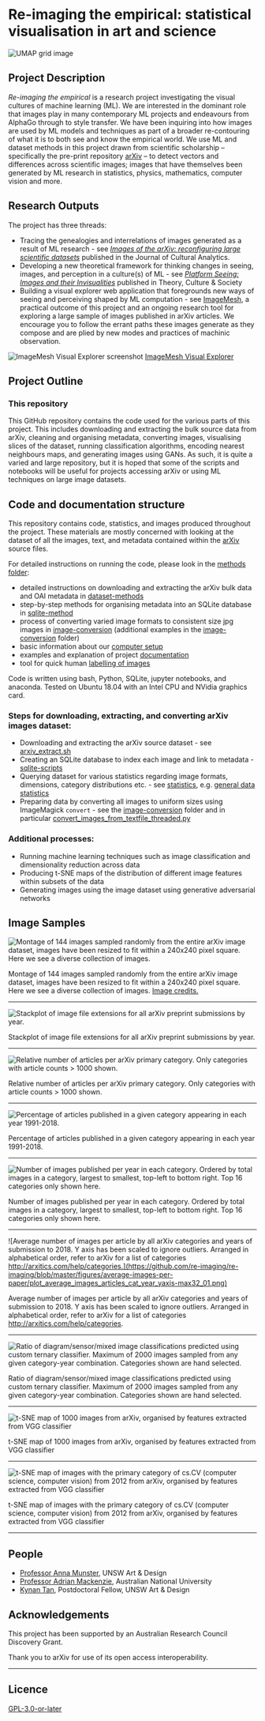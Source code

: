 # Re-imaging the empirical: statistical visualisation in art and science

![UMAP grid image](https://github.com/re-imaging/re-imaging/blob/master/figures/UMAP/umap_random_grid_x300_20201008-124637.png)

## Project Description
_Re-imaging the empirical_ is a research project investigating the visual cultures of machine learning (ML). We are interested in the dominant role that images play in many contemporary ML projects and endeavours from AlphaGo through to style transfer. We have been inquiring into how images are used by ML models and techniques as part of a broader re-contouring of what it is to both see and know the empirical world. We use ML and dataset methods in this project drawn from scientific scholarship – specifically the pre-print repository [arXiv](https://arxiv.org/) – to detect vectors and differences across scientific images; images that have themselves been generated by ML research in statistics, physics, mathematics, computer vision and more.

## Research Outputs

The project has three threads:
- Tracing the genealogies and interrelations of images generated as a result of ML research - see [_Images of the arXiv: reconfiguring large scientific datasets_](https://culturalanalytics.org/article/21374-images-of-the-arxiv-reconfiguring-large-scientific-image-datasets) published in the Journal of Cultural Analytics.
- Developing a new theoretical framework for thinking changes in seeing, images, and perception in a culture(s) of ML - see [_Platform Seeing: Images and their Invisualities_](https://journals.sagepub.com/doi/10.1177/0263276419847508) published in Theory, Culture & Society
- Building a visual explorer web application that foregrounds new ways of seeing and perceiving shaped by ML computation - see [ImageMesh](https://imagemesh.ai/), a practical outcome of this project and an ongoing research tool for exploring a large sample of images published in arXiv articles. We encourage you to follow the errant paths these images generate as they compose and are plied by new modes and practices of machinic observation.

![ImageMesh Visual Explorer screenshot](https://github.com/re-imaging/re-imaging/blob/master/figures/ImageMesh/ImageMesh_Screenshot_NN_2021-07-14.png)
[ImageMesh Visual Explorer](https://imagemesh.ai/)

## Project Outline
### This repository

This GitHub repository contains the code used for the various parts of this project. This includes downloading and extracting the bulk source data from arXiv, cleaning and organising metadata, converting images, visualising slices of the dataset, running classification algorithms, encoding nearest neighbours maps, and generating images using GANs. As such, it is quite a varied and large repository, but it is hoped that some of the scripts and notebooks will be useful for projects accessing arXiv or using ML techniques on large image datasets.

## Code and documentation structure
This repository contains code, statistics, and images produced throughout the project. These materials are mostly concerned with looking at the dataset of all the images, text, and metadata contained within the [arXiv](https://arxiv.org) source files.

For detailed instructions on running the code, please look in the [methods folder](https://github.com/re-imaging/re-imaging/blob/master/methods/):
- detailed instructions on downloading and extracting the arXiv bulk data and OAI metadata in [dataset-methods](https://github.com/re-imaging/re-imaging/blob/master/methods/dataset-method.org)
- step-by-step methods for organising metadata into an SQLite database in [sqlite-method](https://github.com/re-imaging/re-imaging/blob/master/methods/sqlite-method.org)
- process of converting varied image formats to consistent size jpg images in [image-conversion](https://github.com/re-imaging/re-imaging/blob/master/methods/image-conversion.org) (additional examples in the [image-conversion](https://github.com/re-imaging/re-imaging/tree/master/image-conversion) folder)
- basic information about our [computer setup](https://github.com/re-imaging/re-imaging/blob/master/methods/setup.org)
- examples and explanation of project [documentation](https://github.com/re-imaging/re-imaging/blob/master/methods/documentation.org)
- tool for quick human [labelling of images](https://github.com/re-imaging/re-imaging/blob/master/labelling)

Code is written using bash, Python, SQLite, jupyter notebooks, and anaconda. Tested on Ubuntu 18.04 with an Intel CPU and NVidia graphics card.

### Steps for downloading, extracting, and converting arXiv images dataset: 
- Downloading and extracting the arXiv source dataset - see [arxiv_extract.sh](https://github.com/re-imaging/re-imaging/blob/master/arxiv-src-scripts/arxiv_extract.sh)
- Creating an SQLite database to index each image and link to metadata - [sqlite-scripts](https://github.com/re-imaging/re-imaging/blob/master/sqlite-scripts)
- Querying dataset for various statistics regarding image formats, dimensions, category distributions etc. - see [statistics](https://github.com/re-imaging/re-imaging/blob/master/statistics), e.g. [general data statistics](https://github.com/re-imaging/re-imaging/blob/master/statistics/data-statistics.org)
- Preparing data by converting all images to uniform sizes using ImageMagick `convert` - see the [image-conversion](https://github.com/re-imaging/re-imaging/tree/master/image-conversion) folder and in particular [convert_images_from_textfile_threaded.py](https://github.com/re-imaging/re-imaging/blob/master/image-conversion/convert_images_from_textfile_threaded.py)

### Additional processes:
- Running machine learning techniques such as image classification and dimensionality reduction across data
- Producing t-SNE maps of the distribution of different image features within subsets of the data
- Generating images using the image dataset using generative adversarial networks

## Image Samples
![Montage of 144 images sampled randomly from the entire arXiv image dataset, images
have been resized to fit within a 240x240 pixel square. Here we see a diverse collection of images.](https://github.com/re-imaging/re-imaging/blob/master/figures/montage/random_montage_144.jpg)

Montage of 144 images sampled randomly from the entire arXiv image dataset, images have been resized to fit within a 240x240 pixel square. Here we see a diverse collection of images. [Image credits.](https://github.com/re-imaging/re-imaging/blob/master/methods/credits.org#montage-12x12-random)

---

![Stackplot of image file extensions for all arXiv preprint submissions by year.](https://github.com/re-imaging/re-imaging/blob/master/figures/image-formats/extensions_stackplot_smaller_v4_legend_text.png)

Stackplot of image file extensions for all arXiv preprint submissions by year.

---

![Relative number of articles per arXiv primary category. Only categories with article counts > 1000 shown.](https://github.com/re-imaging/re-imaging/blob/master/figures/arxiv-cat-relativesize_2xsize.png)

Relative number of articles per arXiv primary category. Only categories with article counts > 1000 shown.

---

![Percentage of articles published in a given category appearing in each year 1991-2018.](https://github.com/re-imaging/re-imaging/blob/master/figures/arxiv-primcat-percent-volume-per-year_2xsize.png)

Percentage of articles published in a given category appearing in each year 1991-2018.

---

![Number of images published per year in each category. Ordered by total images in a category, largest to smallest, top-left to bottom right. Top 16 categories only shown here.](https://github.com/re-imaging/re-imaging/blob/master/figures/average-images-per-paper/plot_images_cat_year_indax_shareY_top16_v2.png)

Number of images published per year in each category. Ordered by total images in a category, largest to smallest, top-left to bottom right. Top 16 categories only shown here.

---

![Average number of images per article by all arXiv categories and years of submission to 2018. Y axis has been scaled to ignore outliers. Arranged in alphabetical order, refer to arXiv for a list of categories http://arxitics.com/help/categories.](https://github.com/re-imaging/re-imaging/blob/master/figures/average-images-per-paper/plot_average_images_articles_cat_year_yaxis-max32_01.png)

Average number of images per article by all arXiv categories and years of submission to 2018. Y axis has been scaled to ignore outliers. Arranged in alphabetical order, refer to arXiv for a list of categories http://arxitics.com/help/categories.

---

![Ratio of diagram/sensor/mixed image classifications predicted using custom ternary classifier. Maximum of 2000 images sampled from any given category-year combination. Categories shown are hand selected.](https://github.com/re-imaging/re-imaging/blob/master/figures/ternary-classifier/plot_ternary_classifier_predictions_subset_mixed_crop.png)

Ratio of diagram/sensor/mixed image classifications predicted using custom ternary classifier. Maximum of 2000 images sampled from any given category-year combination. Categories shown are hand selected.

---

![t-SNE map of 1000 images from arXiv, organised by features extracted from VGG classifier](https://github.com/re-imaging/re-imaging/blob/master/figures/t-SNE/example-tSNE-grid-arxiv1001_1000.jpg)

t-SNE map of 1000 images from arXiv, organised by features extracted from VGG classifier

---

![t-SNE map of images with the primary category of cs.CV (computer science, computer vision) from 2012 from arXiv, organised by features extracted from VGG classifier](https://github.com/re-imaging/re-imaging/blob/master/figures/t-SNE/tSNE_cuda_cs.CV_2012_n2000_p50_2019-06-18_16-35-11.png)

t-SNE map of images with the primary category of cs.CV (computer science, computer vision) from 2012 from arXiv, organised by features extracted from VGG classifier

---

## People
- [Professor Anna Munster](https://research.unsw.edu.au/people/professor-anna-marie-munster), UNSW Art & Design
- [Professor Adrian Mackenzie](https://researchers.anu.edu.au/researchers/mackenzie-a), Australian National University
- [Kynan Tan](https://kynantan.com/), Postdoctoral Fellow, UNSW Art & Design

## Acknowledgements
This project has been supported by an Australian Research Council Discovery Grant.

Thank you to arXiv for use of its open access interoperability.

---

## Licence

[GPL-3.0-or-later](https://choosealicense.com/licenses/gpl-3.0/)
